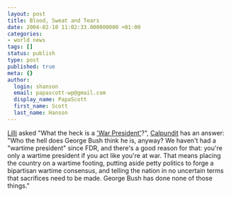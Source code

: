 ```yaml
---
layout: post
title: Blood, Sweat and Tears
date: 2004-02-10 11:02:33.000000000 +01:00
categories:
- world news
tags: []
status: publish
type: post
published: true
meta: {}
author:
  login: shanson
  email: papascott-wp@gmail.com
  display_name: PapaScott
  first_name: Scott
  last_name: Hanson
---
```

<p><a title="Lilli Marleen" href="http://www.lillimarleen.blogspot.com/2004_02_01_lillimarleen_archive.html#107627625998218383">Lilli</a> asked "What the heck is a <a title="BBC NEWS | Americas | Bush sets case as 'war president'" href="http://news.bbc.co.uk/2/hi/americas/3470139.stm">'War President'</a>?", <a title="Calpundit: Bush At War" href="http://www.calpundit.com/archives/003227.html">Calpundit</a> has an answer: "Who the hell does George Bush think he is, anyway? We haven't had a "wartime president" since FDR, and there's a good reason for that: you're only a wartime president if you act like you're at war. That means placing the country on a wartime footing, putting aside petty politics to forge a bipartisan wartime consensus, and telling the nation in no uncertain terms that sacrifices need to be made. George Bush has done none of those things."</p>
